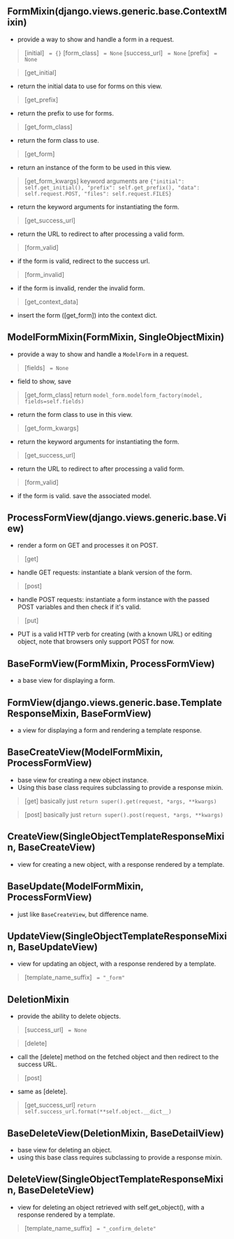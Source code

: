 ## FormMixin(django.views.generic.base.ContextMixin)
* provide a way to show and handle a form in a request.
> [initial] ``` = {}```
> [form_class] ``` = None```
> [success_url] ``` = None```
> [prefix] ``` = None```

> [get_initial]
* return the initial data to use for forms on this view.

> [get_prefix]
* return the prefix to use for forms.

> [get_form_class]
* return the form class to use.

> [get_form]
* return an instance of the form to be used in this view.

> [get_form_kwargs] keyword arguments are ```{"initial": self.get_initial(), "prefix": self.get_prefix(), "data": self.request.POST, "files": self.request.FILES}```
* return the keyword arguments for instantiating the form.

> [get_success_url]
* return the URL to redirect to after processing a valid form.

> [form_valid]
* if the form is valid, redirect to the success url.

> [form_invalid]
* if the form is invalid, render the invalid form.

> [get_context_data]
* insert the form ([get_form]) into the context dict.

## ModelFormMixin(FormMixin, SingleObjectMixin)
* provide a way to show and handle a ```ModelForm``` in a request.

> [fields] ``` = None```
* field to show, save

> [get_form_class] return ```model_form.modelform_factory(model, fields=self.fields)```
* return the form class to use in this view.

> [get_form_kwargs]
* return the keyword arguments for instantiating the form.

> [get_success_url]
* return the URL to redirect to after processing a valid form.

> [form_valid]
* if the form is valid. save the associated model.

## ProcessFormView(django.views.generic.base.View)
* render a form on GET and processes it on POST.

> [get]
* handle GET requests: instantiate a blank version of the form.

> [post]
* handle POST requests: instantiate a form instance with the passed POST variables and then check if it's valid.

> [put]
* PUT is a valid HTTP verb for creating (with a known URL) or editing object, note that browsers only support POST for now.

## BaseFormView(FormMixin, ProcessFormView)
* a base view for displaying a form.

## FormView(django.views.generic.base.TemplateResponseMixin, BaseFormView)
* a view for displaying a form and rendering a template response.

## BaseCreateView(ModelFormMixin, ProcessFormView)
* base view for creating a new object instance.
* Using this base class requires subclassing to provide a response mixin.

> [get] basically just ```return super().get(request, *args, **kwargs)```

> [post] basically just ```return super().post(request, *args, **kwargs)```

## CreateView(SingleObjectTemplateResponseMixin, BaseCreateView)
* view for creating a new object, with a response rendered by a template.

## BaseUpdate(ModelFormMixin, ProcessFormView)
* just like ```BaseCreateView```, but difference name.

## UpdateView(SingleObjectTemplateResponseMixin, BaseUpdateView)
* view for updating an object, with a response rendered by a template.
> [template_name_suffix] ``` = "_form"```

## DeletionMixin
* provide the ability to delete objects.
> [success_url] ``` = None```

> [delete]
* call the [delete] method on the fetched object and then redirect to the success URL.

> [post]
* same as [delete].

> [get_success_url] ```return self.success_url.format(**self.object.__dict__)```

## BaseDeleteView(DeletionMixin, BaseDetailView)
* base view for deleting an object.
* using this base class requires subclassing to provide a response mixin.

## DeleteView(SingleObjectTemplateResponseMixin, BaseDeleteView)
* view for deleting an object retrieved with self.get_object(), with a response rendered by a template.
> [template_name_suffix] ``` = "_confirm_delete"```
